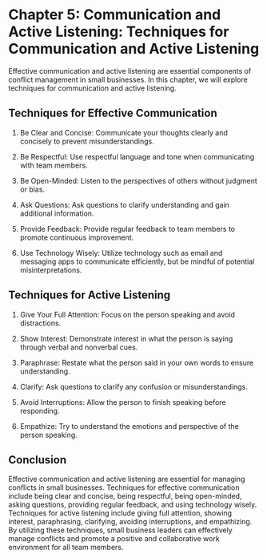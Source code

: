 Chapter 5: Communication and Active Listening: Techniques for Communication and Active Listening
================================================================================================

Effective communication and active listening are essential components of conflict management in small businesses. In this chapter, we will explore techniques for communication and active listening.

Techniques for Effective Communication
--------------------------------------

1. Be Clear and Concise: Communicate your thoughts clearly and concisely to prevent misunderstandings.

2. Be Respectful: Use respectful language and tone when communicating with team members.

3. Be Open-Minded: Listen to the perspectives of others without judgment or bias.

4. Ask Questions: Ask questions to clarify understanding and gain additional information.

5. Provide Feedback: Provide regular feedback to team members to promote continuous improvement.

6. Use Technology Wisely: Utilize technology such as email and messaging apps to communicate efficiently, but be mindful of potential misinterpretations.

Techniques for Active Listening
-------------------------------

1. Give Your Full Attention: Focus on the person speaking and avoid distractions.

2. Show Interest: Demonstrate interest in what the person is saying through verbal and nonverbal cues.

3. Paraphrase: Restate what the person said in your own words to ensure understanding.

4. Clarify: Ask questions to clarify any confusion or misunderstandings.

5. Avoid Interruptions: Allow the person to finish speaking before responding.

6. Empathize: Try to understand the emotions and perspective of the person speaking.

Conclusion
----------

Effective communication and active listening are essential for managing conflicts in small businesses. Techniques for effective communication include being clear and concise, being respectful, being open-minded, asking questions, providing regular feedback, and using technology wisely. Techniques for active listening include giving full attention, showing interest, paraphrasing, clarifying, avoiding interruptions, and empathizing. By utilizing these techniques, small business leaders can effectively manage conflicts and promote a positive and collaborative work environment for all team members.
